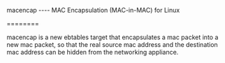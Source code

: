 macencap ---- MAC Encapsulation (MAC-in-MAC) for Linux

========

macencap is a new ebtables target that encapsulates a mac packet into 
a new mac packet, so that the real source mac address and the destination 
mac address can be hidden from the networking appliance.
